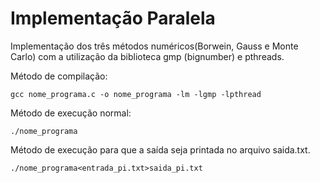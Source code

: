 # Implementação Paralela

Implementação dos três métodos numéricos(Borwein, Gauss e Monte Carlo) com a utilização da biblioteca gmp (bignumber) e pthreads. 

Método de compilação:
```
gcc nome_programa.c -o nome_programa -lm -lgmp -lpthread
```
Método de execução normal:
```
./nome_programa
```

Método de execução para que a saída seja printada no arquivo saida.txt.
```
./nome_programa<entrada_pi.txt>saida_pi.txt
